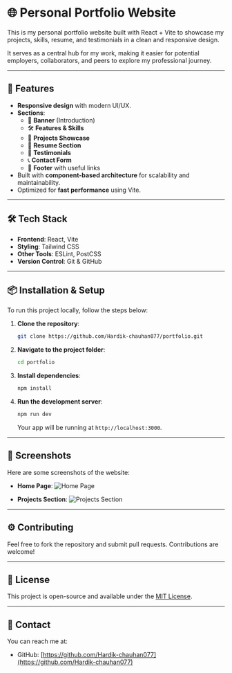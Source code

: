 # 🌐 Personal Portfolio Website

This is my personal portfolio website built with React + Vite to showcase my projects, skills, resume, and testimonials in a clean and responsive design.

It serves as a central hub for my work, making it easier for potential employers, collaborators, and peers to explore my professional journey.

---

## 🚀 Features

- **Responsive design** with modern UI/UX.
- **Sections**:
  - 🎯 **Banner** (Introduction)
  - 🛠️ **Features & Skills**
  - 📂 **Projects Showcase**
  - 📄 **Resume Section**
  - 💬 **Testimonials**
  - 📞 **Contact Form**
  - 🔗 **Footer** with useful links
- Built with **component-based architecture** for scalability and maintainability.
- Optimized for **fast performance** using Vite.

---

## 🛠️ Tech Stack

- **Frontend**: React, Vite
- **Styling**: Tailwind CSS
- **Other Tools**: ESLint, PostCSS
- **Version Control**: Git & GitHub

---

## 📦 Installation & Setup

To run this project locally, follow the steps below:

1. **Clone the repository**:

    ```bash
    git clone https://github.com/Hardik-chauhan077/portfolio.git
    ```

2. **Navigate to the project folder**:

    ```bash
    cd portfolio
    ```

3. **Install dependencies**:

    ```bash
    npm install
    ```

4. **Run the development server**:

    ```bash
    npm run dev
    ```

    Your app will be running at `http://localhost:3000`.

---

## 📸 Screenshots

Here are some screenshots of the website:

- **Home Page**: 
  ![Home Page](./screenshots/home.png)

- **Projects Section**:
  ![Projects Section](./screenshots/projects.png)

---

## ⚙️ Contributing

Feel free to fork the repository and submit pull requests. Contributions are welcome!

---

## 📝 License

This project is open-source and available under the [MIT License](LICENSE).

---

## 💬 Contact

You can reach me at:
- GitHub: [https://github.com/Hardik-chauhan077](https://github.com/Hardik-chauhan077)
